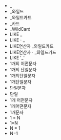 - _
- _와일드
- _와일드카드
- _카드
- _WildCard
- LIKE _
- LIKEㆍ_
- LIKE연산자 _와일드카드
- LIKE연산자ㆍ_와일드카드
- LIKE '_'
- 1개의 어떤문자
- 1개의 단일문자
- 1개의단일문자
- 1개단일문자
- 단일문자
- 단일
- 1개 어떤문자
- 1개어떤문자
- 1개문자
- 1 = N
- 1=N
- N = 1
- N=1